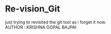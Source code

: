 # Re-vision_Git
just trying to revisited the git tool as i forget it now.
<br>
AUTHOR : KRISHNA GOPAL BAJPAI
